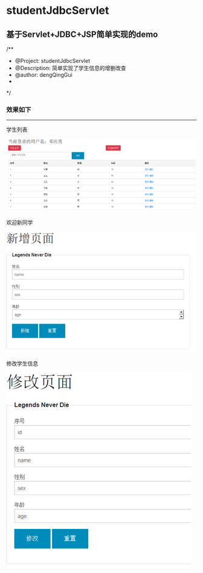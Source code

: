 # studentJdbcServlet
## 基于Servlet+JDBC+JSP简单实现的demo<br>
/**
 * @Project: studentJdbcServlet
 * @Description: 简单实现了学生信息的增删改查
 * @author: dengQingGui
 * 
 */
### 效果如下
-----------------------------------------
学生列表

![image](https://github.com/windqg/WinDqg/blob/master/images/studentList.PNG)

欢迎新同学

![image](https://github.com/windqg/WinDqg/blob/master/images/addStudent.PNG)

修改学生信息

![image](https://github.com/windqg/WinDqg/blob/master/images/editStudent.PNG)
